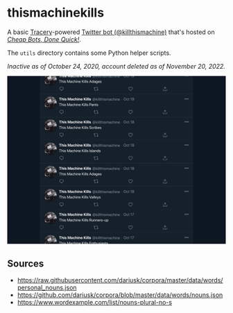# thismachinekills

A basic [Tracery](http://tracery.io)-powered [Twitter bot (@killthismachine)](https://twitter.com/killthismachine) that's hosted on [*Cheap Bots, Done Quick!*](https://cheapbotsdonequick.com/source/killthismachine).

The `utils` directory contains some Python helper scripts.

*Inactive as of October 24, 2020, account deleted as of November 20, 2022.*

![](screenshot.png)


## Sources

* https://raw.githubusercontent.com/dariusk/corpora/master/data/words/personal_nouns.json
* https://github.com/dariusk/corpora/blob/master/data/words/nouns.json
* https://www.wordexample.com/list/nouns-plural-no-s
